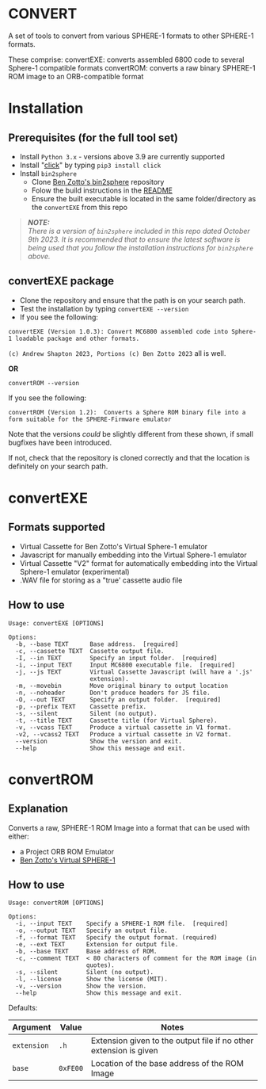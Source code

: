 # CONVERT
A set of tools to convert from various SPHERE-1 formats to other SPHERE-1 formats.

These comprise:
  convertEXE:   converts assembled 6800 code to several Sphere-1 compatible formats
  convertROM:   converts a raw binary SPHERE-1 ROM image to an ORB-compatible format

# Installation

## Prerequisites (for the full tool set)
 
 * Install `Python 3.x` - versions above 3.9 are currently supported
 * Install "[click](https://palletsprojects.com/p/click/)" by typing `pip3 install click`
 * Install `bin2sphere`
    * Clone [Ben Zotto's bin2sphere](https://github.com/bzotto/bin2sphere) repository
    * Folow the build instructions in the [README](https://github.com/bzotto/bin2sphere/blob/main/README.md)
    * Ensure the built executable is located in the same folder/directory as the `convertEXE` from this repo

> **_NOTE:_**  
_There is a version of `bin2sphere` included in this repo dated October 9th 2023. It is recommended that to ensure the latest software is being used that you follow the installation instructions for `bin2sphere` above._

## convertEXE package

 * Clone the repository and ensure that the path is on your search path.
 * Test the installation by typing 
 `convertEXE --version`
 * If you see the following: 

 `convertEXE (Version 1.0.3): Convert MC6800 assembled code into Sphere-1 loadable package and other formats.` 

`(c) Andrew Shapton 2023, Portions (c) Ben Zotto 2023` all is well.

**OR**

`convertROM --version`

If you see the following:

`convertROM (Version 1.2): 
Converts a Sphere ROM binary file into a form suitable for the SPHERE-Firmware emulator`

 Note that the versions *could* be slightly different from these shown, if small bugfixes have been introduced.
 
 If not, check that the repository is cloned correctly and that the location is definitely on your search path.

# convertEXE
## Formats supported

 * Virtual Cassette for Ben Zotto's Virtual Sphere-1 emulator
 * Javascript for manually embedding into the Virtual Sphere-1 emulator
 * Virtual Cassette "V2" format for automatically embedding into the Virtual Sphere-1 emulator (experimental)
 * .WAV file for storing as a "true' cassette audio file

## How to use

```
Usage: convertEXE [OPTIONS]

Options:
  -b, --base TEXT      Base address.  [required]
  -c, --cassette TEXT  Cassette output file.
  -I, --in TEXT        Specify an input folder.  [required]
  -i, --input TEXT     Input MC6800 executable file.  [required]
  -j, --js TEXT        Virtual Cassette Javascript (will have a '.js'
                       extension).
  -m, --movebin        Move original binary to output location
  -n, --noheader       Don't produce headers for JS file.
  -O, --out TEXT       Specify an output folder.  [required]
  -p, --prefix TEXT    Cassette prefix.
  -s, --silent         Silent (no output).
  -t, --title TEXT     Cassette title (for Virtual Sphere).
  -v, --vcass TEXT     Produce a virtual cassette in V1 format.
  -v2, --vcass2 TEXT   Produce a virtual cassette in V2 format.
  --version            Show the version and exit.
  --help               Show this message and exit.

  ```

# convertROM
## Explanation

Converts a raw, SPHERE-1 ROM Image into a format that can be used with either:
- a Project ORB ROM Emulator
- [Ben Zotto's Virtual SPHERE-1](https://sphere.computer/emulator/)

## How to use
```
Usage: convertROM [OPTIONS]

Options:
  -i, --input TEXT    Specify a SPHERE-1 ROM file.  [required]
  -o, --output TEXT   Specify an output file.
  -f, --format TEXT   Specify the output format. (required)
  -e, --ext TEXT      Extension for output file.
  -b, --base TEXT     Base address of ROM.
  -c, --comment TEXT  < 80 characters of comment for the ROM image (in
                      quotes).
  -s, --silent        Silent (no output).
  -l, --license       Show the license (MIT).
  -v, --version       Show the version.
  --help              Show this message and exit.

  ```

  Defaults:
  
  | Argument  | Value |Notes|
  |-----------|-------|-----|
  |`extension`|  `.h` |Extension given to the output file if no other extension is given|
  |`base`     | `0xFE00`| Location of the base address of the ROM Image|
